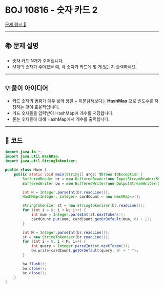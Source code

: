 # BOJ 10816 - 숫자 카드 2

[문제 링크 🔗](https://www.acmicpc.net/problem/10816)

---

## 📚 문제 설명

- 숫자 카드 N개가 주어집니다.
- M개의 숫자가 주어졌을 때, 각 숫자가 카드에 몇 개 있는지 출력하세요.

---

## 💡 풀이 아이디어

- 카드 숫자의 범위가 매우 넓어 정렬 + 이분탐색보다는 **HashMap** 으로 빈도수를 저장하는 것이 효율적입니다.
- 카드 숫자들을 입력받아 HashMap에 개수를 저장합니다.
- 묻는 숫자들에 대해 HashMap에서 개수를 출력합니다.

---

## 📝 코드

```java
import java.io.*;
import java.util.HashMap;
import java.util.StringTokenizer;

public class Main {
    public static void main(String[] args) throws IOException {
        BufferedReader br = new BufferedReader(new InputStreamReader(System.in));
        BufferedWriter bw = new BufferedWriter(new OutputStreamWriter(System.out));

        int N = Integer.parseInt(br.readLine());
        HashMap<Integer, Integer> cardCount = new HashMap<>();

        StringTokenizer st = new StringTokenizer(br.readLine());
        for (int i = 0; i < N; i++) {
            int num = Integer.parseInt(st.nextToken());
            cardCount.put(num, cardCount.getOrDefault(num, 0) + 1);
        }

        int M = Integer.parseInt(br.readLine());
        st = new StringTokenizer(br.readLine());
        for (int i = 0; i < M; i++) {
            int query = Integer.parseInt(st.nextToken());
            bw.write(cardCount.getOrDefault(query, 0) + " ");
        }

        bw.flush();
        bw.close();
        br.close();
    }
}
```